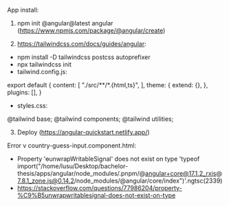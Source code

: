 App install:

1. npm init @angular@latest angular (https://www.npmjs.com/package/@angular/create)

2. https://tailwindcss.com/docs/guides/angular:

- npm install -D tailwindcss postcss autoprefixer
- npx tailwindcss init
- tailwind.config.js:

export default {
  content: [
    "./src/**/*.{html,ts}",
  ],
  theme: {
    extend: {},
  },
  plugins: [],
}

- styles.css:

@tailwind base;
@tailwind components;
@tailwind utilities;

3. Deploy (https://angular-quickstart.netlify.app/)


Error v country-guess-input.component.html:

- Property 'ɵunwrapWritableSignal' does not exist on type 'typeof import("/home/lusu/Desktop/bachelor-thesis/apps/angular/node_modules/.pnpm/@angular+core@17.1.2_rxjs@7.8.1_zone.js@0.14.2/node_modules/@angular/core/index")'.ngtsc(2339)
- https://stackoverflow.com/questions/77986204/property-%C9%B5unwrapwritablesignal-does-not-exist-on-type

